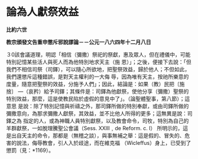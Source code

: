 # 論為人獻祭效益


**比約六世**

**教宗頒發文告重申懲斥邪說謬論－－公元一八六四年十二月八日**





３0該會議道理，明認「相信（彌撒）祭祀的祭獻，惠及眾人，但在禮儀中，可能特別記憶某些活人與死人而為他特別地求天主（施
恩）」；之後，便接下去說：「但我們不相信司祭（司鐸），可以隨心所欲地，把聖祭效益，歸於他人；不但如此，我們還懲斥這種錯誤，是對天主權利的一大侮
辱，因為唯有天主，按祂所樂意的度量，隨意把聖祭的效益，分施予人們」；因此，結論是：如果（教）民把〔施捨〕 
—（哀矜）給予司鐸；其條件是：司鐸為他獻祭，使他分享（彌撒）聖祭的特別效益，那麼，這是使教民陷於虛假的意見中了」。（論聖體聖事，第八節）；這意思
是說：除了特別記憶與祈禱之外，那司鐸所做的特別奉獻，或由司鐸所做的彌撒意向，為那求彌撒人獻祭，其效益，並不比他人所得的更多；這無異是說：司鐸之為
指定的人，或為神職人員特別獻祭，以及教會命令，司牧，特別為自己的羊群獻祭，一如脫理騰聖公會議（Sess. XXIII﹐de Reform. c.
 l） 
所明示的，這是出自天主的命令，那都是（無稽之談），與事無補之舉：這是假的、冒失的、危害的說法，侮辱教會，引人入於歧途，而在維克福
（Wicleffus）身上，已受到了懲罰（見：*1169）。

